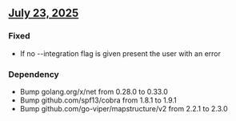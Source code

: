 ## [July 23, 2025](https://github.com/OpsLevel/opslevel-agent/compare/v2024.11.22...v2025.7.23)
### Fixed
* If no --integration flag is given present the user with an error
### Dependency
* Bump golang.org/x/net from 0.28.0 to 0.33.0
* Bump github.com/spf13/cobra from 1.8.1 to 1.9.1
* Bump github.com/go-viper/mapstructure/v2 from 2.2.1 to 2.3.0
